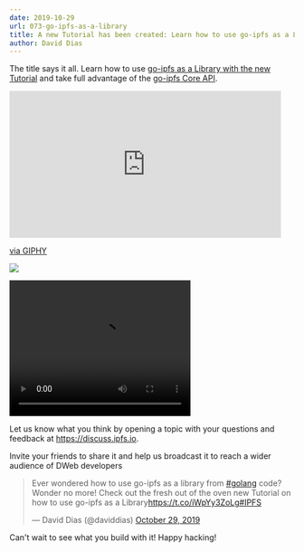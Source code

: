 ```yaml
---
date: 2019-10-29
url: 073-go-ipfs-as-a-library
title: A new Tutorial has been created: Learn how to use go-ipfs as a Library
author: David Dias
---
```


The title says it all. Learn how to use [go-ipfs as a Library with the new Tutorial](https://github.com/ipfs/go-ipfs/tree/master/docs/examples/go-ipfs-as-a-library) and take full advantage of the [go-ipfs Core API](https://godoc.org/github.com/ipfs/interface-go-ipfs-core).

<iframe src="https://giphy.com/embed/jV64pAJEEjQU01dq7r" width="480" height="260" frameBorder="0" class="giphy-embed" allowFullScreen></iframe><p><a href="https://giphy.com/gifs/tutorial-docs-ipfs-jV64pAJEEjQU01dq7r">via GIPHY</a></p>

![](https://ipfs.io/ipfs/QmWgSVDmVDCPcf8zMHzXJTnDf6SFf9FpWXGDpXMozaBgQ6/go-ipfs-as-a-library.gif)

<video width="320" height="240" controls>
  <source src="https://ipfs.io/ipfs/QmWgSVDmVDCPcf8zMHzXJTnDf6SFf9FpWXGDpXMozaBgQ6/go-ipfs-as-a-library.mp4" type="video/mp4">
  Your browser does not support the video tag.
</video> 

Let us know what you think by opening a topic with your questions and feedback at https://discuss.ipfs.io.

Invite your friends to share it and help us broadcast it to reach a wider audience of DWeb developers

<blockquote class="twitter-tweet" data-partner="tweetdeck"><p lang="en" dir="ltr">Ever wondered how to use go-ipfs as a library from <a href="https://twitter.com/hashtag/golang?src=hash&amp;ref_src=twsrc%5Etfw">#golang</a> code? Wonder no more! Check out the fresh out of the oven new Tutorial on how to use go-ipfs as a Library<a href="https://t.co/iWpYy3ZoLg">https://t.co/iWpYy3ZoLg</a><a href="https://twitter.com/hashtag/IPFS?src=hash&amp;ref_src=twsrc%5Etfw">#IPFS</a></p>&mdash; David Dias (@daviddias) <a href="https://twitter.com/daviddias/status/1189094401974439936?ref_src=twsrc%5Etfw">October 29, 2019</a></blockquote>
<script async src="https://platform.twitter.com/widgets.js" charset="utf-8"></script>

Can't wait to see what you build with it! Happy hacking!
